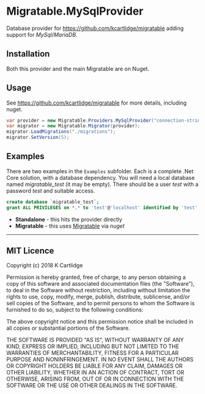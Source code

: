 # Migratable.MySqlProvider

Database provider for https://github.com/kcartlidge/migratable adding support for *MySql*/*MariaDB*.

## Installation

Both this provider and the main Migratable are on Nuget.

## Usage

See https://github.com/kcartlidge/migratable for more details, including nuget.

``` cs
var provider = new Migratable.Providers.MySqlProvider("connection-string");
var migrator = new Migratable.Migrator(provider);
migrator.LoadMigrations("./migrations");
migrator.SetVersion(5);
```

## Examples

There are two examples in the ```Examples``` subfolder.
Each is a complete .Net Core solution, with a database dependency.
You will need a local database named *migratable_test* (it may be empty).
There should be a user *test* with a password *test* and suitable access.

``` sql
create database `migratable_test`;
grant ALL PRIVILEGES on *.* to 'test'@'localhost' identified by 'test';
```

* **Standalone** - this hits the provider directly
* **Migratable** - this uses [Migratable](https://github.com/kcartlidge/migratable) via *nuget*

---

## MIT Licence

Copyright (c) 2018 K Cartlidge

Permission is hereby granted, free of charge, to any person obtaining a copy
of this software and associated documentation files (the "Software"), to deal
in the Software without restriction, including without limitation the rights
to use, copy, modify, merge, publish, distribute, sublicense, and/or sell
copies of the Software, and to permit persons to whom the Software is
furnished to do so, subject to the following conditions:

The above copyright notice and this permission notice shall be included in all
copies or substantial portions of the Software.

THE SOFTWARE IS PROVIDED "AS IS", WITHOUT WARRANTY OF ANY KIND, EXPRESS OR
IMPLIED, INCLUDING BUT NOT LIMITED TO THE WARRANTIES OF MERCHANTABILITY,
FITNESS FOR A PARTICULAR PURPOSE AND NONINFRINGEMENT. IN NO EVENT SHALL THE
AUTHORS OR COPYRIGHT HOLDERS BE LIABLE FOR ANY CLAIM, DAMAGES OR OTHER
LIABILITY, WHETHER IN AN ACTION OF CONTRACT, TORT OR OTHERWISE, ARISING FROM,
OUT OF OR IN CONNECTION WITH THE SOFTWARE OR THE USE OR OTHER DEALINGS IN THE
SOFTWARE.
